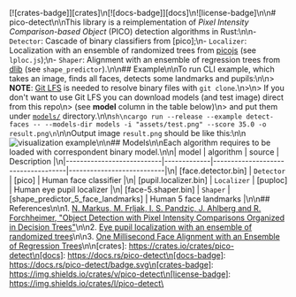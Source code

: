 [![crates-badge]][crates]\n[![docs-badge]][docs]\n![license-badge]\n\n# pico-detect\n\nThis library is a reimplementation of _Pixel Intensity Comparison-based Object_ (PICO) detection algorithms in Rust:\n\n- `Detector`: Cascade of binary classifiers from [pico];\n- `Localizer`: Localization with an ensemble of randomized trees from [picojs](https://github.com/nenadmarkus/picojs) (see `lploc.js`);\n- `Shaper`: Alignment with an ensemble of regression trees from [dlib](https://github.com/davisking/dlib) (see `shape_predictor`).\n\n## Example\n\nTo run CLI example, which takes an image, finds all faces, detects some landmarks and pupils:\n\n> **NOTE**: [Git LFS](https://git-lfs.github.com/) is needed to resolve binary files with `git clone`.\n>\n> If you don't want to use Git LFS you can download models (and test image) direct from this repo\n> (see **model** column in the table below)\n> and put them under [`models/`](./models) directory.\n\n```sh\ncargo run --release --example detect-faces -- --models-dir models -i "assets/test.png" --score 35.0 -o result.png\n```\n\nOutput image `result.png` should be like this:\n\n![visualization example](./assets/result.png)\n\n## Models\n\nEach algorithm requires to be loaded with correspondent binary model.\n\n| model                     | algorithm   | source                             | Description               |\n|---------------------------|-------------|------------------------------------|---------------------------|\n| [face.detector.bin]       | `Detector`  | [pico]                             | Human face classifier     |\n| [pupil.localizer.bin]     | `Localizer` | [puploc]                           | Human eye pupil localizer |\n| [face-5.shaper.bin]       | `Shaper`    | [shape_predictor_5_face_landmarks] | Human 5 face landmarks    |\n\n## References\n\n1. [N. Markus, M. Frljak, I. S. Pandzic, J. Ahlberg and R. Forchheimer, "Object Detection with Pixel Intensity Comparisons Organized in Decision Trees"](http://arxiv.org/abs/1305.4537)\n\n2. [Eye pupil localization with an ensemble of randomized trees](https://across.fer.hr/_download/repository/PR4885.pdf)\n\n3. [One Millisecond Face Alignment with an Ensemble of Regression Trees](https://www.cv-foundation.org/openaccess/content_cvpr_2014/papers/Kazemi_One_Millisecond_Face_2014_CVPR_paper.pdf)\n\n[crates]: https://crates.io/crates/pico-detect\n[docs]: https://docs.rs/pico-detect\n[docs-badge]: https://docs.rs/pico-detect/badge.svg\n[crates-badge]: https://img.shields.io/crates/v/pico-detect\n[license-badge]: https://img.shields.io/crates/l/pico-detect\